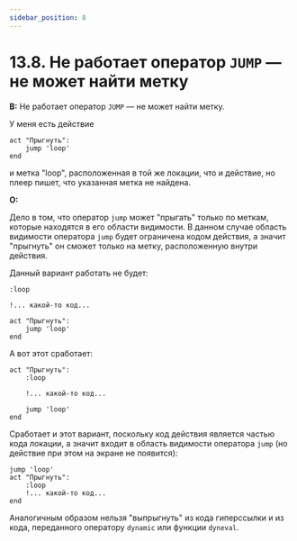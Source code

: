 ```yaml
---
sidebar_position: 8
---
```


# 13.8. Не работает оператор `JUMP` — не может найти метку
<!-- [:faq_13_08] -->

**В:** Не работает оператор `JUMP` — не может найти метку.

У меня есть действие
```qsp
act "Прыгнуть":
	jump 'loop'
end
```
и метка "loop", расположенная в той же локации, что и действие, но плеер пишет, что указанная метка не найдена.

**О:**

Дело в том, что оператор `jump` может "прыгать" только по меткам, которые находятся в его области видимости. В данном случае область видимости оператора `jump` будет ограничена кодом действия, а значит "прыгнуть" он сможет только на метку, расположенную внутри действия.

Данный вариант работать не будет:
```qsp
:loop

!... какой-то код...

act "Прыгнуть":
	jump 'loop'
end
```
А вот этот сработает:
```qsp
act "Прыгнуть":
	:loop

	!... какой-то код...

	jump 'loop'
end
```
Сработает и этот вариант, поскольку код действия является частью кода локации, а значит входит в область видимости оператора `jump` (но действие при этом на экране не появится):
```qsp
jump 'loop'
act "Прыгнуть":
	:loop
	!... какой-то код...
end
```
Аналогичным образом нельзя "выпрыгнуть" из кода гиперссылки и из кода, переданного оператору `dynamic` или фyнкции `dyneval`.
